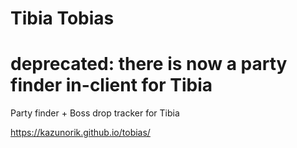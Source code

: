 # Tibia Tobias

# deprecated: there is now a party finder in-client for Tibia

Party finder + Boss drop tracker for Tibia

https://kazunorik.github.io/tobias/

